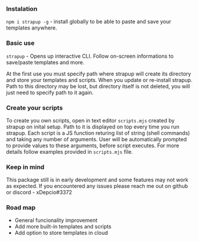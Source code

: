 ### Instalation
`npm i strapup -g` - install globally to be able to paste and save your templates anywhere.

### Basic use
`strapup` - Opens up interactive CLI. Follow on-screen informations to save/paste templates and more.

At the first use you must specify path where strapup will create its directory and store your templates and scripts. When you update or re-install strapup. Path to this directory may be lost, but directory itself is not deleted, you will just need to specify path to it again.

### Create your scripts
To create you own scripts, open in text editor `scripts.mjs` created by strapup on inital setup. Path to it is displayed on top every time you run strapup.
Each script is a JS function returing list of string (shell commands) and taking any number of arguments. User will be automatically prompted to provide values to these arguments, before script executes.
For more details follow examples provided in `scripts.mjs` file.


### Keep in mind
This package still is in early development and some features may not work as expected.
If you encountered any issues please reach me out on github or discord - xDepcio#3372

### Road map
- General funcionality improvement
- Add more built-in templates and scripts
- Add option to store templates in cloud
